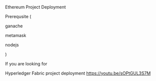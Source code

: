 
Ethereum Project Deployment


Prerequsite (

 ganache

metamask

nodejs

)
 
If you are looking for 


Hyperledger Fabric project deployment
https://youtu.be/sOPtGUL3S7M
